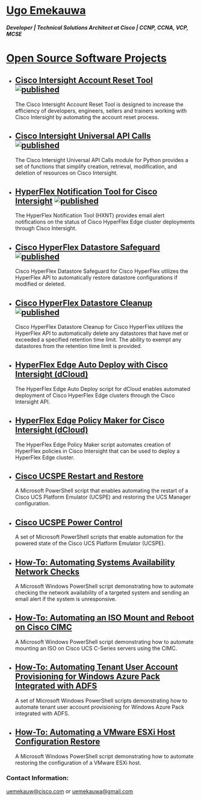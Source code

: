 # [Ugo Emekauwa](https://www.linkedin.com/in/uemekauwa)
##### **Developer | Technical Solutions Architect at Cisco | CCNP, CCNA, VCP, MCSE**

# [Open Source Software Projects](https://github.com/ugo-emekauwa)

- ## [Cisco Intersight Account Reset Tool](https://ugo-emekauwa.github.io/intersight-account-reset-tool/) [![published](https://static.production.devnetcloud.com/codeexchange/assets/images/devnet-published.svg)](https://developer.cisco.com/codeexchange/github/repo/ugo-emekauwa/intersight-account-reset-tool)
    The Cisco Intersight Account Reset Tool is designed to increase the efficiency of developers, engineers, sellers and trainers working with Cisco Intersight by automating the account reset process.

- ## [Cisco Intersight Universal API Calls](https://ugo-emekauwa.github.io/intersight-universal-api-calls/) [![published](https://static.production.devnetcloud.com/codeexchange/assets/images/devnet-published.svg)](https://developer.cisco.com/codeexchange/github/repo/ugo-emekauwa/intersight-universal-api-calls)
    The Cisco Intersight Universal API Calls module for Python provides a set of functions that simplify creation, retrieval, modification, and deletion of resources on Cisco Intersight.

- ## [HyperFlex Notification Tool for Cisco Intersight](https://ugo-emekauwa.github.io/hyperflex-notification-tool/) [![published](https://static.production.devnetcloud.com/codeexchange/assets/images/devnet-published.svg)](https://developer.cisco.com/codeexchange/github/repo/ugo-emekauwa/hyperflex-notification-tool)
    The HyperFlex Notification Tool (HXNT) provides email alert notifications on the status of Cisco HyperFlex Edge cluster deployments through Cisco Intersight.

- ## [Cisco HyperFlex Datastore Safeguard](https://ugo-emekauwa.github.io/hx-datastore-safeguard/) [![published](https://static.production.devnetcloud.com/codeexchange/assets/images/devnet-published.svg)](https://developer.cisco.com/codeexchange/github/repo/ugo-emekauwa/hx-datastore-safeguard)
    Cisco HyperFlex Datastore Safeguard for Cisco HyperFlex utilizes the HyperFlex API to automatically restore datastore configurations if modified or deleted.

- ## [Cisco HyperFlex Datastore Cleanup](https://ugo-emekauwa.github.io/hx-datastore-cleanup/) [![published](https://static.production.devnetcloud.com/codeexchange/assets/images/devnet-published.svg)](https://developer.cisco.com/codeexchange/github/repo/ugo-emekauwa/hx-datastore-cleanup)
    Cisco HyperFlex Datastore Cleanup for Cisco HyperFlex utilizes the HyperFlex API to automatically delete any datastores that have met or exceeded a specified retention time limit. The ability to exempt any datastores from the retention time limit is provided.

- ## [HyperFlex Edge Auto Deploy with Cisco Intersight (dCloud)](https://ugo-emekauwa.github.io/hx-auto-deploy/)
    The HyperFlex Edge Auto Deploy script for dCloud enables automated deployment of Cisco HyperFlex Edge clusters through the Cisco Intersight API.

- ## [HyperFlex Edge Policy Maker for Cisco Intersight (dCloud)](https://ugo-emekauwa.github.io/hx-policy-maker/)
    The HyperFlex Edge Policy Maker script automates creation of HyperFlex policies in Cisco Intersight that can be used to deploy a HyperFlex Edge cluster.

- ## [Cisco UCSPE Restart and Restore](https://ugo-emekauwa.github.io/ucspe-ucsm-restore)
    A Microsoft PowerShell script that enables automating the restart of a Cisco UCS Platform Emulator (UCSPE) and restoring the UCS Manager configuration.

- ## [Cisco UCSPE Power Control](https://ugo-emekauwa.github.io/ucspe-power-control)
    A set of Microsoft PowerShell scripts that enable automation for the powered state of the Cisco UCS Platform Emulator (UCSPE).

- ## [How-To: Automating Systems Availability Network Checks](https://ugo-emekauwa.github.io/systems-network-check/)
    A Microsoft Windows PowerShell script demonstrating how to automate checking the network availability of a targeted system and sending an email alert if the system is unresponsive.

- ## [How-To: Automating an ISO Mount and Reboot on Cisco CIMC](https://ugo-emekauwa.github.io/cisco-cimc-iso-mount/)
    A Microsoft Windows PowerShell script demonstrating how to automate mounting an ISO on Cisco UCS C-Series servers using the CIMC.

- ## [How-To: Automating Tenant User Account Provisioning for Windows Azure Pack Integrated with ADFS](https://ugo-emekauwa.github.io/wap-adfs-tenant-provisioning/)
    A set of Microsoft Windows PowerShell scripts demonstrating how to automate tenant user account provisioning for Windows Azure Pack integrated with ADFS.

- ## [How-To: Automating a VMware ESXi Host Configuration Restore](https://ugo-emekauwa.github.io/vmware-esxi-host-restore/)
    A Microsoft Windows PowerShell script demonstrating how to automate restoring the configuration of a VMware ESXi host.

### Contact Information:
uemekauw@cisco.com or uemekauwa@gmail.com
